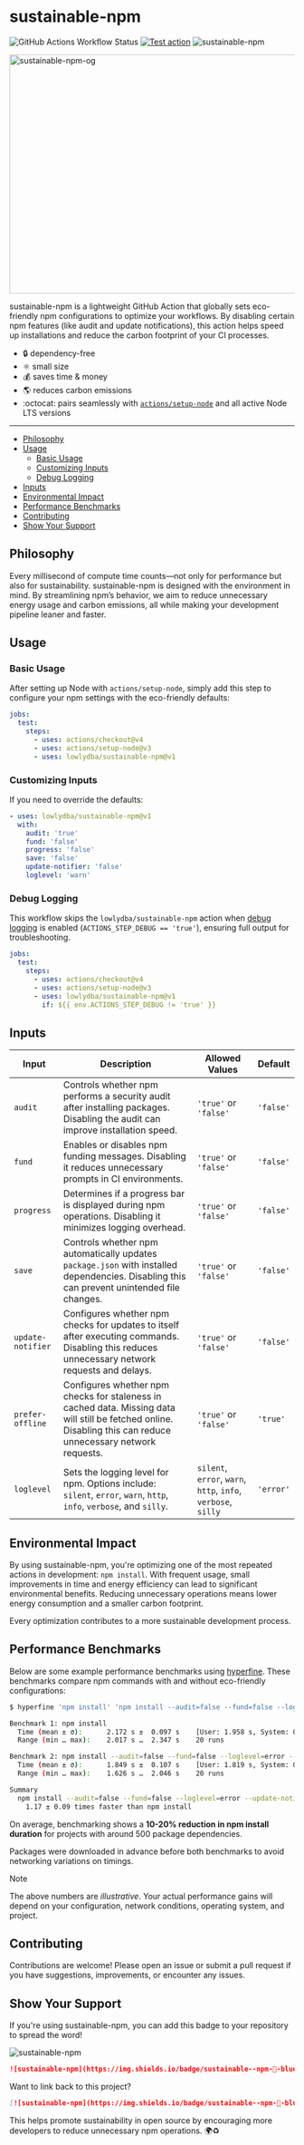 # sustainable-npm<!-- omit in toc -->

![GitHub Actions Workflow Status](https://img.shields.io/github/actions/workflow/status/lowlydba/sustainable-npm/benchmark.yml?logoColor=blue&label=benchmark&color=blue)
[![Test action](https://github.com/lowlydba/sustainable-npm/actions/workflows/test.yml/badge.svg)](https://github.com/lowlydba/sustainable-npm/actions/workflows/test.yml)
![sustainable-npm](https://img.shields.io/badge/sustainable--npm-🌱-blue?style=flat)

<img width="800" height="422" alt="sustainable-npm-og" src="https://github.com/user-attachments/assets/e963c345-e370-47ce-b970-1b812e369c64" />

sustainable-npm is a lightweight GitHub Action that globally sets eco-friendly npm configurations to optimize your workflows. By disabling certain npm features (like audit and update notifications), this action helps speed up installations and reduce the carbon footprint of your CI processes.

* 🔒 dependency-free
* ⚛️ small size
* 💰 saves time & money
* 🌎 reduces carbon emissions
* :octocat: pairs seamlessly with [`actions/setup-node`](https://github.com/actions/setup-node) and all active Node LTS versions

---

- [Philosophy](#philosophy)
- [Usage](#usage)
  - [Basic Usage](#basic-usage)
  - [Customizing Inputs](#customizing-inputs)
  - [Debug Logging](#debug-logging)
- [Inputs](#inputs)
- [Environmental Impact](#environmental-impact)
- [Performance Benchmarks](#performance-benchmarks)
- [Contributing](#contributing)
- [Show Your Support](#show-your-support)

## Philosophy

Every millisecond of compute time counts—not only for performance but also for sustainability. sustainable-npm is designed with the environment in mind. By streamlining npm’s behavior, we aim to reduce unnecessary energy usage and carbon emissions, all while making your development pipeline leaner and faster.

## Usage

### Basic Usage

After setting up Node with `actions/setup-node`, simply add this step to configure your npm settings with the eco-friendly defaults:

```yaml
jobs:
  test:
    steps:
      - uses: actions/checkout@v4
      - uses: actions/setup-node@v3
      - uses: lowlydba/sustainable-npm@v1
```

### Customizing Inputs

If you need to override the defaults:

```yaml
- uses: lowlydba/sustainable-npm@v1
  with:
    audit: 'true'
    fund: 'false'
    progress: 'false'
    save: 'false'
    update-notifier: 'false'
    loglevel: 'warn'
```

### Debug Logging

This workflow skips the `lowlydba/sustainable-npm` action when [debug logging][debug-logging] is enabled (`ACTIONS_STEP_DEBUG == 'true'`), ensuring full output for troubleshooting.

```yaml
jobs:
  test:
    steps:
      - uses: actions/checkout@v4
      - uses: actions/setup-node@v3
      - uses: lowlydba/sustainable-npm@v1
        if: ${{ env.ACTIONS_STEP_DEBUG != 'true' }}
```

## Inputs

| Input             | Description                                                                                                                                                 | Allowed Values                                        | Default   |
|-------------------|-------------------------------------------------------------------------------------------------------------------------------------------------------------|-------------------------------------------------------|-----------|
| `audit`           | Controls whether npm performs a security audit after installing packages. Disabling the audit can improve installation speed.                              | `'true'` or `'false'`                                 | `'false'` |
| `fund`            | Enables or disables npm funding messages. Disabling it reduces unnecessary prompts in CI environments.                                                     | `'true'` or `'false'`                                 | `'false'` |
| `progress`        | Determines if a progress bar is displayed during npm operations. Disabling it minimizes logging overhead.                                                    | `'true'` or `'false'`                                 | `'false'` |
| `save`            | Controls whether npm automatically updates `package.json` with installed dependencies. Disabling this can prevent unintended file changes.                | `'true'` or `'false'`                                 | `'false'` |
| `update-notifier` | Configures whether npm checks for updates to itself after executing commands. Disabling this reduces unnecessary network requests and delays.             | `'true'` or `'false'`                                 | `'false'` |
| `prefer-offline` | Configures whether npm checks for staleness in cached data. Missing data will still be fetched online. Disabling this can reduce unnecessary network requests. | `'true'` or `'false'`                                 | `'true'` |
| `loglevel`        | Sets the logging level for npm. Options include: `silent`, `error`, `warn`, `http`, `info`, `verbose`, and `silly`.                                           | `silent`, `error`, `warn`, `http`, `info`, `verbose`, `silly` | `'error'` |

## Environmental Impact

By using sustainable-npm, you're optimizing one of the most repeated actions in development: `npm install`. With frequent usage, small improvements in time and energy efficiency can lead to significant environmental benefits. Reducing unnecessary operations means lower energy consumption and a smaller carbon footprint.

Every optimization contributes to a more sustainable development process.

## Performance Benchmarks

Below are some example performance benchmarks using [hyperfine](https://github.com/sharkdp/hyperfine). These benchmarks compare npm commands with and without eco-friendly configurations:

```bash
$ hyperfine 'npm install' 'npm install --audit=false --fund=false --loglevel=error --update-notifier=false --progress=false' --ignore-failure --runs 20 --warmup 3

Benchmark 1: npm install
  Time (mean ± σ):      2.172 s ±  0.097 s    [User: 1.958 s, System: 0.750 s]
  Range (min … max):    2.017 s …  2.347 s    20 runs

Benchmark 2: npm install --audit=false --fund=false --loglevel=error --update-notifier=false --progress=false
  Time (mean ± σ):      1.849 s ±  0.107 s    [User: 1.819 s, System: 0.668 s]
  Range (min … max):    1.626 s …  2.046 s    20 runs

Summary
  npm install --audit=false --fund=false --loglevel=error --update-notifier=false --progress=false ran
    1.17 ± 0.09 times faster than npm install
```

On average, benchmarking shows a **10-20% reduction in npm install duration** for projects with around 500 package dependencies.

Packages were downloaded in advance before both benchmarks to avoid networking variations on timings.

> [!NOTE]
> The above numbers are *illustrative*. Your actual performance gains will depend on your configuration, network conditions, operating system, and project.

## Contributing

Contributions are welcome! Please open an issue or submit a pull request if you have suggestions, improvements, or encounter any issues.

## Show Your Support

If you're using sustainable-npm, you can add this badge to your repository to spread the word!

![sustainable-npm](https://img.shields.io/badge/sustainable--npm-🌱-blue?style=flat)

```md
![sustainable-npm](https://img.shields.io/badge/sustainable--npm-🌱-blue?style=flat)
```

Want to link back to this project?

```md
[![sustainable-npm](https://img.shields.io/badge/sustainable--npm-🌱-blue?style=flat)](https://github.com/lowlysre/sustainable-npm)
```

This helps promote sustainability in open source by encouraging more developers to reduce unnecessary npm operations. 🌍♻️

[debug-logging]: https://docs.github.com/en/actions/managing-workflow-runs-and-deployments/managing-workflow-runs/re-running-workflows-and-jobs#about-re-running-workflows-and-jobs
